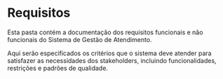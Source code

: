 # Requisitos

Esta pasta contém a documentação dos requisitos funcionais e não funcionais do Sistema de Gestão de Atendimento.

Aqui serão especificados os critérios que o sistema deve atender para satisfazer as necessidades dos stakeholders, incluindo funcionalidades, restrições e padrões de qualidade.
